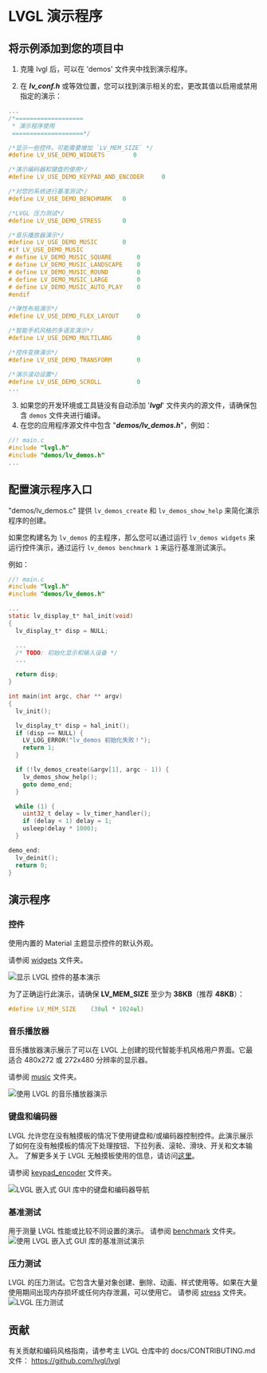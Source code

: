 # LVGL 演示程序

## 将示例添加到您的项目中
1. 克隆 lvgl 后，可以在 'demos' 文件夹中找到演示程序。

2. 在 ***lv_conf.h*** 或等效位置，您可以找到演示相关的宏，更改其值以启用或禁用指定的演示：

```c
...
/*===================
 * 演示程序使用
 ====================*/

/*显示一些控件。可能需要增加 `LV_MEM_SIZE` */
#define LV_USE_DEMO_WIDGETS        0

/*演示编码器和键盘的使用*/
#define LV_USE_DEMO_KEYPAD_AND_ENCODER     0

/*对您的系统进行基准测试*/
#define LV_USE_DEMO_BENCHMARK   0

/*LVGL 压力测试*/
#define LV_USE_DEMO_STRESS      0

/*音乐播放器演示*/
#define LV_USE_DEMO_MUSIC       0
#if LV_USE_DEMO_MUSIC
# define LV_DEMO_MUSIC_SQUARE       0
# define LV_DEMO_MUSIC_LANDSCAPE    0
# define LV_DEMO_MUSIC_ROUND        0
# define LV_DEMO_MUSIC_LARGE        0
# define LV_DEMO_MUSIC_AUTO_PLAY    0
#endif

/*弹性布局演示*/
#define LV_USE_DEMO_FLEX_LAYOUT     0

/*智能手机风格的多语言演示*/
#define LV_USE_DEMO_MULTILANG       0

/*控件变换演示*/
#define LV_USE_DEMO_TRANSFORM       0

/*演示滚动设置*/
#define LV_USE_DEMO_SCROLL          0
...
```

3. 如果您的开发环境或工具链没有自动添加 '***lvgl***' 文件夹内的源文件，请确保包含 `demos` 文件夹进行编译。
4. 在您的应用程序源文件中包含 "***demos/lv_demos.h***"，例如：

```c
//! main.c
#include "lvgl.h"
#include "demos/lv_demos.h"
...
```

## 配置演示程序入口

"demos/lv_demos.c" 提供 `lv_demos_create` 和 `lv_demos_show_help` 来简化演示程序的创建。

如果您构建名为 `lv_demos` 的主程序，那么您可以通过运行 `lv_demos widgets` 来运行控件演示，通过运行 `lv_demos benchmark 1` 来运行基准测试演示。

例如：

```c
//! main.c
#include "lvgl.h"
#include "demos/lv_demos.h"

...
static lv_display_t* hal_init(void)
{
  lv_display_t* disp = NULL;

  ...
  /* TODO: 初始化显示和输入设备 */
  ...

  return disp;
}

int main(int argc, char ** argv)
{
  lv_init();

  lv_display_t* disp = hal_init();
  if (disp == NULL) {
    LV_LOG_ERROR("lv_demos 初始化失败！");
    return 1;
  }

  if (!lv_demos_create(&argv[1], argc - 1)) {
    lv_demos_show_help();
    goto demo_end;
  }

  while (1) {
    uint32_t delay = lv_timer_handler();
    if (delay < 1) delay = 1;
    usleep(delay * 1000);
  }

demo_end:
  lv_deinit();
  return 0;
}

```

## 演示程序

### 控件
使用内置的 Material 主题显示控件的默认外观。

请参阅 [widgets](https://github.com/lvgl/lvgl/tree/master/demos/widgets) 文件夹。

![显示 LVGL 控件的基本演示](widgets/screenshot1.png)

为了正确运行此演示，请确保 **LV_MEM_SIZE** 至少为 **38KB**（推荐 **48KB**）：

```c
#define LV_MEM_SIZE    (38ul * 1024ul)
```



### 音乐播放器
音乐播放器演示展示了可以在 LVGL 上创建的现代智能手机风格用户界面。它最适合 480x272 或 272x480 分辨率的显示器。

请参阅 [music](https://github.com/lvgl/lvgl/tree/master/demos/music) 文件夹。

![使用 LVGL 的音乐播放器演示](music/screenshot1.gif)

### 键盘和编码器
LVGL 允许您在没有触摸板的情况下使用键盘和/或编码器控制控件。此演示展示了如何在没有触摸板的情况下处理按钮、下拉列表、滚轮、滑块、开关和文本输入。
了解更多关于 LVGL 无触摸板使用的信息，请访问[这里](https://docs.lvgl.io/master/overview/indev.html#keypad-and-encoder)。

请参阅 [keypad_encoder](https://github.com/lvgl/lvgl/tree/master/demos/keypad_encoder) 文件夹。

![LVGL 嵌入式 GUI 库中的键盘和编码器导航](keypad_encoder/screenshot1.png)

### 基准测试
用于测量 LVGL 性能或比较不同设置的演示。
请参阅 [benchmark](https://github.com/lvgl/lvgl/tree/master/demos/benchmark) 文件夹。
![使用 LVGL 嵌入式 GUI 库的基准测试演示](benchmark/screenshot1.png)

### 压力测试
LVGL 的压力测试。它包含大量对象创建、删除、动画、样式使用等。如果在大量使用期间出现内存损坏或任何内存泄漏，可以使用它。
请参阅 [stress](https://github.com/lvgl/lvgl/tree/master/demos/stress) 文件夹。
![LVGL 压力测试](stress/screenshot1.png)

## 贡献
有关贡献和编码风格指南，请参考主 LVGL 仓库中的 docs/CONTRIBUTING.md 文件：
  https://github.com/lvgl/lvgl
